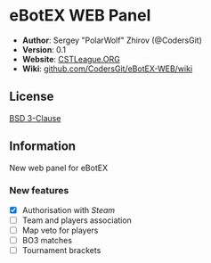 # eBotEX WEB Panel

 - **Author**: Sergey "PolarWolf" Zhirov (@CodersGit)
 - **Version**: 0.1
 - **Website**: [CSTLeague.ORG](https://cstleague.org)
 - **Wiki**: [github.com/CodersGit/eBotEX-WEB/wiki](https://github.com/CodersGit/eBotEX-WEB/wiki)

## License 

 [BSD 3-Clause](https://opensource.org/licenses/BSD-3-Clause) 
 
## Information

 New web panel for eBotEX

### New features

 - [x] Authorisation with _Steam_
 - [ ] Team and players association
 - [ ] Map veto for players
 - [ ] BO3 matches
 - [ ] Tournament brackets